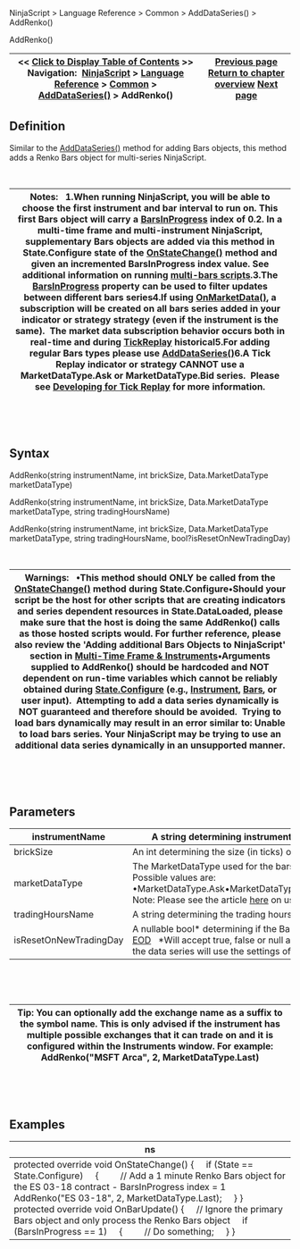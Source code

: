 ﻿


NinjaScript \> Language Reference \> Common \> AddDataSeries() \> AddRenko()






















AddRenko()







| \<\< [Click to Display Table of Contents](addrenko.md) \>\> **Navigation:**     [NinjaScript](ninjascript-1.md) \> [Language Reference](language_reference_wip-1.md) \> [Common](common-1.md) \> [AddDataSeries()](adddataseries-1.md) \> AddRenko() | [Previous page](addpointandfigure-1.md) [Return to chapter overview](adddataseries-1.md) [Next page](addvolumetric-1.md) |
| --- | --- |











## Definition


Similar to the [AddDataSeries()](adddataseries-1.md) method for adding Bars objects, this method adds a Renko Bars object for multi\-series NinjaScript. 


 




| Notes:   1\.When running NinjaScript, you will be able to choose the first instrument and bar interval to run on. This first Bars object will carry a [BarsInProgress](barsinprogress-1.md) index of 0\.2\. In a multi\-time frame and multi\-instrument NinjaScript, supplementary Bars objects are added via this method in State.Configure state of the [OnStateChange()](onstatechange-1.md) method and given an incremented BarsInProgress index value. See additional information on running [multi\-bars scripts](multi-time_frame__instruments-1.md).3\.The [BarsInProgress](barsinprogress-1.md) property can be used to filter updates between different bars series4\.If using [OnMarketData()](onmarketdata-1.md), a subscription will be created on all bars series added in your indicator or strategy strategy (even if the instrument is the same).  The market data subscription behavior occurs both in real\-time and during [TickReplay](developing_for__tick_replay-1.md) historical5\.For adding regular Bars types please use [AddDataSeries()](adddataseries-1.md)6\.A Tick Replay indicator or strategy CANNOT use a MarketDataType.Ask or MarketDataType.Bid series.  Please see [Developing for Tick Replay](developing_for__tick_replay-1.md) for more information. |
| --- |



 


 


## Syntax


AddRenko(string instrumentName, int brickSize, Data.MarketDataType marketDataType)  

AddRenko(string instrumentName, int brickSize, Data.MarketDataType marketDataType, string tradingHoursName)  

AddRenko(string instrumentName, int brickSize, Data.MarketDataType marketDataType, string tradingHoursName, bool?isResetOnNewTradingDay)


 




| Warnings:   •This method should ONLY be called from the [OnStateChange()](onstatechange-1.md) method during State.Configure•Should your script be the host for other scripts that are creating indicators and series dependent resources in State.DataLoaded, please make sure that the host is doing the same AddRenko() calls as those hosted scripts would. For further reference, please also review the 'Adding additional Bars Objects to NinjaScript' section in [Multi\-Time Frame \& Instruments](multi-time_frame__instruments-1.md)•Arguments supplied to AddRenko() should be hardcoded and NOT dependent on run\-time variables which cannot be reliably obtained during [State.Configure](state-1.md) (e.g., [Instrument](instrument-1.md), [Bars](bars-1.md), or user input).  Attempting to add a data series dynamically is NOT guaranteed and therefore should be avoided.  Trying to load bars dynamically may result in an error similar to: Unable to load bars series. Your NinjaScript may be trying to use an additional data series dynamically in an unsupported manner. |
| --- |



 


 


## Parameters




| instrumentName | A string determining instrument name such as "MSFT" |
| --- | --- |
| brickSize | An int determining the size (in ticks) of each bar |
| marketDataType | The MarketDataType used for the bars object (last, bid, ask)   Possible values are:   •MarketDataType.Ask•MarketDataType.Bid•MarketDataType.Last  Note: Please see the article [here](using_historical_bid_ask_serie-1.md) on using Bid/Ask series. |
| tradingHoursName | A string determining the trading hours template for the instrument |
| isResetOnNewTradingDay | A nullable bool\* determining if the Bars object should [Break at EOD](break_at_eod-1.md)   \*Will accept true, false or null as the input.  If null is used, the data series will use the settings of the primary data series. |



 


 




| Tip: You can optionally add the exchange name as a suffix to the symbol name. This is only advised if the instrument has multiple possible exchanges that it can trade on and it is configured within the Instruments window. For example: AddRenko("MSFT Arca", 2, MarketDataType.Last) |
| --- |



 


 


## Examples




| ns |
| --- |
| protected override void OnStateChange() {      if (State \=\= State.Configure)      {          // Add a 1 minute Renko Bars object for the ES 03\-18 contract \- BarsInProgress index \= 1           AddRenko("ES 03\-18", 2, MarketDataType.Last);       } }    protected override void OnBarUpdate()  {       // Ignore the primary Bars object and only process the Renko Bars object       if (BarsInProgress \=\= 1)      {          // Do something;      } } |









